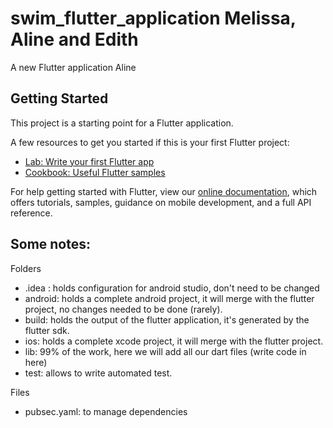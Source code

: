 # swim_flutter_application Melissa, Aline and Edith

A new Flutter application Aline

## Getting Started

This project is a starting point for a Flutter application.

A few resources to get you started if this is your first Flutter project:

- [Lab: Write your first Flutter app](https://flutter.dev/docs/get-started/codelab)
- [Cookbook: Useful Flutter samples](https://flutter.dev/docs/cookbook)

For help getting started with Flutter, view our
[online documentation](https://flutter.dev/docs), which offers tutorials,
samples, guidance on mobile development, and a full API reference.

## Some notes:
Folders
- .idea : holds configuration for android studio, don't need to be changed
- android: holds a complete android project, it will merge with the flutter project, no changes needed to be done (rarely).
- build: holds the output of the flutter application, it's generated by the flutter sdk.
- ios: holds a complete xcode project, it will merge with the flutter project.
- lib: 99% of the work, here we will add all our dart files (write code in here)
- test: allows to write automated test.

Files
- pubsec.yaml: to manage dependencies
